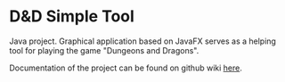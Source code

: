 # D&D Simple Tool
Java project. Graphical application based on JavaFX serves as a helping tool for playing the game "Dungeons and Dragons".

Documentation of the project can be found on github wiki [here](../../wiki/Home).
